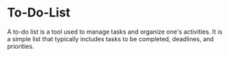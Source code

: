 # To-Do-List
A to-do list is a tool used to manage tasks and organize one's activities. It is a simple list that typically includes tasks to be completed, deadlines, and priorities. 
